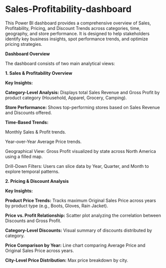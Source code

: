 # Sales-Profitability-dashboard
This Power BI dashboard provides a comprehensive overview of Sales, Profitability, Pricing, and Discount Trends across categories, time, geography, and store performance. It is designed to help stakeholders identify key business insights, spot performance trends, and optimize pricing strategies.

**Dashboard Overview**

The dashboard consists of two main analytical views:

**1. Sales & Profitability Overview**

**Key Insights:**

**Category-Level Analysis:** Displays total Sales Revenue and Gross Profit by product category (Household, Apparel, Grocery, Camping).

**Store Performance:** Shows top-performing stores based on Sales Revenue and Discounts offered.

**Time-Based Trends:**

Monthly Sales & Profit trends.

Year-over-Year Average Price trends.

Geographical View: Gross Profit visualized by state across North America using a filled map.

Drill-Down Filters: Users can slice data by Year, Quarter, and Month to explore temporal patterns.

**2. Pricing & Discount Analysis**

**Key Insights:**

**Product Price Trends:** Tracks maximum Original Sales Price across years by product type (e.g., Boots, Gloves, Rain Jacket).

**Price vs. Profit Relationship:** Scatter plot analyzing the correlation between Discounts and Gross Profit.

**Category-Level Discounts:** Visual summary of discounts distributed by category.

**Price Comparison by Year:** Line chart comparing Average Price and Original Sales Price across years.

**City-Level Price Distribution:** Max price breakdown by city.
